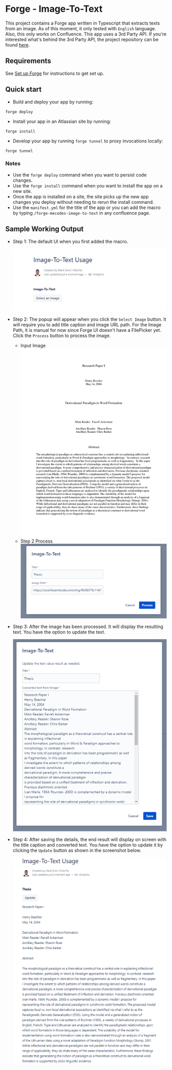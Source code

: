 # Forge - Image-To-Text

This project contains a Forge app written in Typescript that extracts texts from an image. As of this moment, it only tested with `English` language. Also, this only works on Confluence. This app uses a 3rd Party API. If you're interested what's behind the 3rd Party API, the project repository can be found [here](https://github.com/mecvillarina/forge-mecodes-face-ocr-api).

## Requirements

See [Set up Forge](https://developer.atlassian.com/platform/forge/set-up-forge/) for instructions to get set up.

## Quick start

- Build and deploy your app by running:

```
forge deploy
```

- Install your app in an Atlassian site by running:

```
forge install
```

- Develop your app by running `forge tunnel` to proxy invocations locally:

```
forge tunnel
```

### Notes

- Use the `forge deploy` command when you want to persist code changes.
- Use the `forge install` command when you want to install the app on a new site.
- Once the app is installed on a site, the site picks up the new app changes you deploy without needing to rerun the install command.
- Use the `manifest.yml` for the title of the app or you can add the macro by typing `/forge-mecodes-image-to-text` in any confluence page.

## Sample Working Output

- Step 1: The default UI when you first added the macro.

  ![alt text](https://github.com/mecvillarina/forge-mecodes-image-to-text/raw/master/assets/ss1.PNG "Screenshot 1")

- Step 2: The popup will appear when you click the `Select Image` button. It will require you to add title caption and image URL path. For the Image Path, it is manual for now since Forge UI doesn't have a FilePicker yet. Click the `Process` button to process the image.

  - Input Image
    ![alt text](https://github.com/mecvillarina/forge-mecodes-image-to-text/raw/master/assets/sample-image.png "Screenshot 2")
  - Step 2 Process
    ![alt text](https://github.com/mecvillarina/forge-mecodes-image-to-text/raw/master/assets/ss2.PNG "Screenshot 2")

- Step 3: After the image has been processed. It will display the resulting text. You have the option to update the text.

  ![alt text](https://github.com/mecvillarina/forge-mecodes-image-to-text/raw/master/assets/ss3.PNG "Screenshot 3")

- Step 4: After saving the details, the end result will display on screen with the title caption and converted text. You have the option to update it by clicking the `Update` button as shown in the screenshot below.

  ![alt text](https://github.com/mecvillarina/forge-mecodes-image-to-text/raw/master/assets/ss4.PNG "Screenshot 4")
